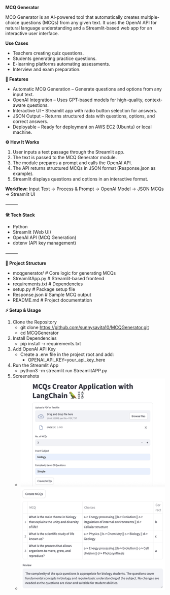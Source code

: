 
**MCQ Generator**

MCQ Generator is an AI-powered tool that automatically creates multiple-choice questions (MCQs) from any given text. It uses the OpenAI API for natural language understanding and a Streamlit-based web app for an interactive user interface.

**Use Cases**
- Teachers creating quiz questions.
- Students generating practice questions.
- E-learning platforms automating assessments.
- Interview and exam preparation.

**🚀 Features**
- Automatic MCQ Generation – Generate questions and options from any input text.
- OpenAI Integration – Uses GPT-based models for high-quality, context-aware questions.
- Interactive UI – Streamlit app with radio button selection for answers.
- JSON Output – Returns structured data with questions, options, and correct answers.
- Deployable – Ready for deployment on AWS EC2 (Ubuntu) or local machine.

**⚙️ How It Works**
1. User inputs a text passage through the Streamlit app.
2. The text is passed to the MCQ Generator module.
3. The module prepares a prompt and calls the OpenAI API.
4. The API returns structured MCQs in JSON format (Response.json as example).
5. Streamlit displays questions and options in an interactive format.

**Workflow:**
Input Text → Process & Prompt → OpenAI Model → JSON MCQs → Streamlit UI

⸻


**🛠️ Tech Stack**
- Python
- Streamlit (Web UI)
- OpenAI API (MCQ Generation)
- dotenv (API key management)

⸻

**📂 Project Structure**
- mcqgenerator/       # Core logic for generating MCQs
- StreamlitApp.py     # Streamlit-based frontend
- requirements.txt    # Dependencies
- setup.py            # Package setup file
- Response.json       # Sample MCQ output
- README.md           # Project documentation

**⚡ Setup & Usage**
1. Clone the Repository
	- git clone https://github.com/sunnysavita10/MCQGenerator.git
	- cd MCQGenerator
2. Install Dependencies
	- pip install -r requirements.txt
3. Add OpenAI API Key
	- Create a .env file in the project root and add:
		- OPENAI_API_KEY=your_api_key_here
4. Run the Streamlit App
	- python3 -m streamlit run StreamlitAPP.py
5. Screenshots
	- ![alt text](image-1.png)
	- ![alt text](image.png)